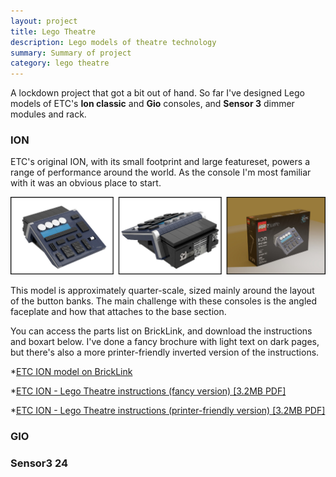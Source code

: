 ```yaml
---
layout: project
title: Lego Theatre
description: Lego models of theatre technology
summary: Summary of project
category: lego theatre
---
```


A lockdown project that got a bit out of hand. So far I've designed Lego models of ETC's <strong>Ion classic</strong> and <strong>Gio</strong> consoles, and <strong>Sensor 3</strong> dimmer modules and rack.

### ION

ETC's original ION, with its small footprint and large featureset, powers a range of performance around the world. As the console I'm most familiar with it was an obvious place to start.

![Image of the Lego ION](/resources/ion-images.jpg)

This model is approximately quarter-scale, sized mainly around the layout of the button banks. The main challenge with these consoles is the angled faceplate and how that attaches to the base section.

You can access the parts list on BrickLink, and download the instructions and boxart below. I've done a fancy brochure with light text on dark pages, but there's also a more printer-friendly inverted version of the instructions.

*<a href="https://www.bricklink.com/v3/studio/edit.page?idModel=147578" alt="ETC ION Lego model on BrickLink">ETC ION model on BrickLink</a>

*[ETC ION - Lego Theatre instructions (fancy version) [3.2MB PDF]](/resources/LegoION-darkinstructions.pdf)

*[ETC ION - Lego Theatre instructions (printer-friendly version) [3.2MB PDF]](/resources/LegoION-lightinstructions.pdf)

<h3>GIO</h3>


<h3>Sensor3 24</h3>